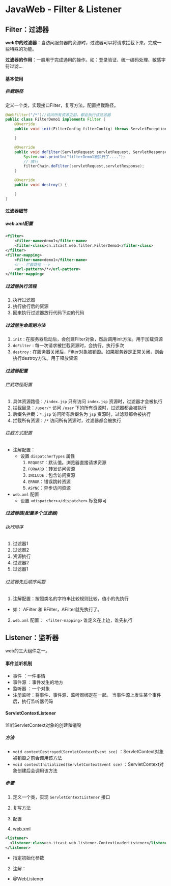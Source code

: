 # JavaWeb - Filter & Listener



## Filter：过滤器

**web中的过滤器**：当访问服务器的资源时，过滤器可以将请求拦截下来，完成一些特殊的功能。

**过滤器的作用**：一般用于完成通用的操作。如：登录验证、统一编码处理、敏感字符过滤...

#### 基本使用

##### 拦截路径

定义一个类，实现接口Filter，复写方法，配置拦截路径。

```java
@WebFilter("/*")//访问所有资源之前，都会执行该过滤器
public class FilterDemo1 implements Filter {
    @Override
    public void init(FilterConfig filterConfig) throws ServletException {

    }

    @Override
    public void doFilter(ServletRequest servletRequest, ServletResponse servletResponse, FilterChain filterChain) throws IOException, ServletException {
        System.out.println("filterDemo1被执行了....");
        // 放行
        filterChain.doFilter(servletRequest,servletResponse);
    }

    @Override
    public void destroy() {

    }
}
```

#### 过滤器细节

##### web.xml配置		

```xml
<filter>
    <filter-name>demo1</filter-name>
    <filter-class>cn.itcast.web.filter.FilterDemo1</filter-class>
</filter>
<filter-mapping>
    <filter-name>demo1</filter-name>
    <!-- 拦截路径 -->
    <url-pattern>/*</url-pattern>
</filter-mapping>
```

##### 过滤器执行流程

1. 执行过滤器
2. 执行放行后的资源
3. 回来执行过滤器放行代码下边的代码

##### 过滤器生命周期方法

1. `init` : 在服务器启动后，会创建Filter对象，然后调用init方法。用于加载资源
2. `doFilter` : 每一次请求被拦截资源时，会执行。执行多次
3. `destroy` : 在服务器关闭后，Filter对象被销毁。如果服务器是正常关闭，则会执行destroy方法。用于释放资源

##### 过滤器配置

###### 拦截路径配置

1. 具体资源路径：`/index.jsp` 只有访问 `index.jsp` 资源时，过滤器才会被执行
2. 拦截目录：`/user/*` 访问 `/user` 下的所有资源时，过滤器都会被执行
3. 后缀名拦截：`*.jsp` 访问所有后缀名为 `jsp` 资源时，过滤器都会被执行
4. 拦截所有资源：`/*` 访问所有资源时，过滤器都会被执行

###### 拦截方式配置

- 注解配置：
  - 设置 `dispatcherTypes` 属性
    1. `REQUEST`：默认值。浏览器直接请求资源
    2. `FORWARD`：转发访问资源
    3. `INCLUDE`：包含访问资源
    4. `ERROR`：错误跳转资源
    5. `ASYNC`：异步访问资源
- `web.xml` 配置
  - 设置 `<dispatcher></dispatcher>` 标签即可

##### 过滤器链(配置多个过滤器)

###### 执行顺序

1. 过滤器1
2. 过滤器2
3. 资源执行
4. 过滤器2
5. 过滤器1 

###### 过滤器先后顺序问题

1. 注解配置：按照类名的字符串比较规则比较，值小的先执行
  - 如： AFilter 和 BFilter，AFilter就先执行了。
2. `web.xml` 配置：` <filter-mapping>` 谁定义在上边，谁先执行



## Listener：监听器

web的三大组件之一。

#### 事件监听机制

- 事件	：一件事情
- 事件源 ：事件发生的地方
- 监听器 ：一个对象
- 注册监听：将事件、事件源、监听器绑定在一起。 当事件源上发生某个事件后，执行监听器代码

#### ServletContextListener

监听ServletContext对象的创建和销毁

##### 方法

- `void contextDestroyed(ServletContextEvent sce)` ：ServletContext对象被销毁之前会调用该方法
- `void contextInitialized(ServletContextEvent sce)` ：ServletContext对象创建后会调用该方法

##### 步骤

1. 定义一个类，实现 `ServletContextListener` 接口

2. 复写方法

3. 配置
  1. web.xml

  ```xml
  <listener>
  	<listener-class>cn.itcast.web.listener.ContextLoaderListener</listener-class>
  </listener>
  ```

  * 指定初始化参数 <context-param>

  2. 注解：

  * @WebListener

